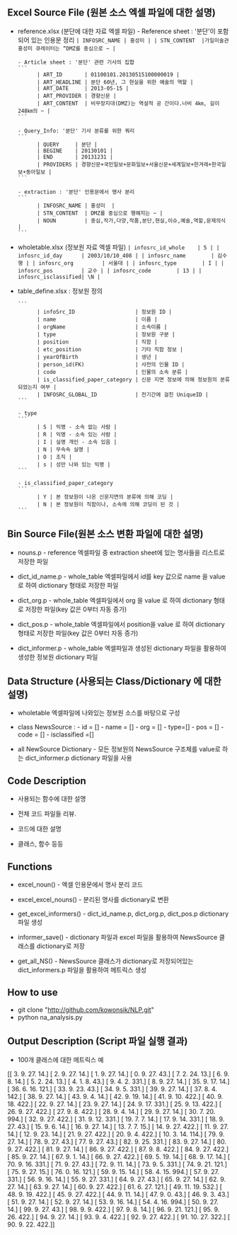 ##  Excel Source File (원본 소스  엑셀 파일에 대한 설명)
- reference.xlsx (분단에 대한 자료 엑셀 파일)
      - Reference sheet : '분단'이 포함되어 있는 인용문 정리
      ```
            | INFOSRC_NAME | 홍성미 |
            | STN_CONTENT  |가일미술관 홍성미 큐레이터는 “DMZ를 중심으로 ~ |
      ```

      - Article sheet : '분단' 관련 기사의 집합
      ```
            | ART_ID       | 01100101.20130515100000019 |
            | ART_HEADLINE | 분단 60년, 그 현실을 위한 예술의 역할 |
            | ART_DATE     | 2013-05-15 |
            | ART_PROVIDER | 경향신문 |
            | ART_CONTENT  | 비무장지대(DMZ)는 역설적 공 간이다.너비 4㎞, 길이 248㎞의 ~ |
      ```

      - Query_Info: '분단' 기사 분류를 위한 쿼리
      ```
            | QUERY     | 분단 |
            | BEGINE    | 20130101 |
            | END       | 20131231 |
            | PROVIDERS | 경향신문+국민일보+문화일보+서울신문+세계일보+한겨레+한국일보+동아일보 |
      ```
      
      - extraction : '분단' 인용문에서 명사 분리
      ```
            | INFOSRC_NAME | 홍성미  |
            | STN_CONTENT  | DMZ를 중심으로 행해지는 ~ |
            | NOUN         | 중심,작가,다양,작품,분단,현실,이슈,예술,역할,문제의식 |
      ```

- wholetable.xlsx (정보원 자료 엑셀 파일)
      ```
            | infosrc_id_whole    | 5 |
            | infosrc_id_day      | 2003/10/10_408 |
            | infosrc_name        | 김수행 |
            | infosrc_org         | 서울대 |
            | infosrc_type        | I |
            | infosrc_pos         | 교수 |
            | infosrc_code        | 13 |
            | infosrc_isclassified| \N |
      ```


- table_define.xlsx : 정보원 정의

      ```
            | infoSrc_ID                   | 정보원 ID |
            | name                         | 이름 |
            | orgName                      | 소속이름 |
            | type                         | 정보원 구분 |
            | position                     | 직함 |
            | etc_position                 | 기타 직함 정보 |
            | yearOfBirth                  | 생년 |
            | person_id(FK)                | 사전의 인물 ID |
            | code                         | 인물의 소속 분류 |
            | is_classified_paper_category | 신문 지면 정보에 의해 정보원의 분류되었는지 여부 |
            | INFOSRC_GLOBAL_ID            | 전기간에 걸친 UniqueID |
      ```

      - type
      ```
            | S | 익명 - 소속 없는 사람 |
            | R | 익명 - 소속 있는 사람 |
            | I | 실명 개인 - 소속 있음 |
            | N | 무속속 실명 |
            | O | 조직 |
            | s | 성만 나와 있는 익명 |
      ```

      - is_classified_paper_category
      ```
            | Y | 본 정보원이 나온 신문지면의 분류에 의해 코딩 |
            | N | 본 정보원이 직함이나, 소속에 의해 코딩이 된 것 |
      ```


##  Bin  Source File(원본 소스 변환 파일에 대한 설명)
-  nouns.p
       - reference 엑셀파일 중 extraction sheet에 있는 명사들을 리스트로 저장한 파일

-  dict_id_name.p
       - whole_table 엑셀파일에서 id를 key 값으로 name 을 value 로 하여 dictionary 형태로 저장한 파일

-  dict_org.p
       - whole_table 엑셀파일에서 org 을 value 로 하여 dictionary 형태로 저장한 파일(key 값은 0부터 자동 증가)

-  dict_pos.p
       - whole_table 엑셀파일에서 position을 value 로 하여 dictionary 형태로 저장한 파일(key 값은 0부터 자동 증가)

-  dict_informer.p
       - whole_table 엑셀파일과 생성된 dictionary 파일을 활용하여 생성한 정보원 dictionary 파일



## Data Structure (사용되는 Class/Dictionary 에 대한 설명)
- wholetable 엑셀파일에 나와있는 정보원 소스를 바탕으로 구성
- class NewsSource :
       - id = [] 
       - name = [] 
       - org = [] 
       - type=[]
       - pos = [] 
       - code = []
       - isclassified =[]

- all NewSource Dictionary
       - 모든 정보원의 NewsSource 구조체를 value로 하는 dict_informer.p dictionary 파일을 사용



## Code Description 
- 사용되는 함수에 대한 설명

- 전체 코드 파일들 리뷰. 
- 코드에 대한 설명
- 클래스, 함수 등등

## Functions
- excel_noun()
       - 엑셀 인용문에서 명사 분리 코드

- excel_excel_nouns()
       - 분리된 명사를 dictionary로 변환

- get_excel_informers()
       - dict_id_name.p, dict_org.p, dict_pos.p dictionary 파일 생성

- informer_save()
       - dictionary 파일과 excel 파일을 활용하여 NewsSource 클래스를 dictionary로 저장

- get_all_NS()
       - NewsSource 클래스가 dictionary로 저장되어있는 dict_informers.p 파일을 활용하여 메트릭스 생성
 
## How to use
- git clone "http://github.com/kowonsik/NLP.git"
- python na_analysis.py
 
 
## Output Description (Script 파일 실행 결과)
- 100개 클래스에 대한 메트릭스 예

[[   3.    9.   27.   14.]
 [   2.    9.   27.   14.]
 [   1.    9.   27.   14.]
 [   0.    9.   27.   43.]
 [   7.    2.   24.   13.]
 [   6.    9.    8.   14.]
 [   5.    2.   24.   13.]
 [   4.    1.    8.   43.]
 [   9.    4.    2.  331.]
 [   8.    9.   27.   14.]
 [  35.    9.   17.   14.]
 [  36.    6.   16.  121.]
 [  33.    9.   23.   43.]
 [  34.    9.    5.  331.]
 [  39.    9.   27.   14.]
 [  37.    8.    4.  142.]
 [  38.    9.   27.   14.]
 [  43.    9.    4.   14.]
 [  42.    9.   19.   14.]
 [  41.    9.   10.  422.]
 [  40.    9.   18.  422.]
 [  22.    9.   27.   14.]
 [  23.    9.   27.   14.]
 [  24.    9.   17.  331.]
 [  25.    9.   13.  422.]
 [  26.    9.   27.  422.]
 [  27.    9.    8.  422.]
 [  28.    9.    4.   14.]
 [  29.    9.   27.   14.]
 [  30.    7.   20.  994.]
 [  32.    9.   27.  422.]
 [  31.    9.   12.  331.]
 [  19.    7.    7.   14.]
 [  17.    9.   14.  331.]
 [  18.    9.   27.   43.]
 [  15.    9.    6.   14.]
 [  16.    9.   27.   14.]
 [  13.    7.    7.   15.]
 [  14.    9.   27.  422.]
 [  11.    9.   27.   14.]
 [  12.    9.   23.   14.]
 [  21.    9.   27.  422.]
 [  20.    9.    4.  422.]
 [  10.    3.   14.  114.]
 [  79.    9.   27.   14.]
 [  78.    9.   27.   43.]
 [  77.    9.   27.   43.]
 [  82.    9.   25.  331.]
 [  83.    9.   27.   14.]
 [  80.    9.   27.  422.]
 [  81.    9.   27.   14.]
 [  86.    9.   27.  422.]
 [  87.    9.    8.  422.]
 [  84.    9.   27.  422.]
 [  85.    9.   27.   14.]
 [  67.    9.    1.   14.]
 [  66.    9.   27.  422.]
 [  69.    5.   19.   14.]
 [  68.    9.   17.   14.]
 [  70.    9.   16.  331.]
 [  71.    9.   27.   43.]
 [  72.    9.   11.   14.]
 [  73.    9.    5.  331.]
 [  74.    9.   21.  121.]
 [  75.    9.   27.   15.]
 [  76.    0.   16.  121.]
 [  59.    9.   15.   14.]
 [  58.    4.   15.  994.]
 [  57.    9.   27.  331.]
 [  56.    9.   16.   14.]
 [  55.    9.   27.  331.]
 [  64.    9.   27.   43.]
 [  65.    9.   27.   14.]
 [  62.    9.   27.   14.]
 [  63.    9.   27.   14.]
 [  60.    9.   27.  422.]
 [  61.    6.   27.  121.]
 [  49.   11.   19.  532.]
 [  48.    9.   19.  422.]
 [  45.    9.   27.  422.]
 [  44.    9.   11.   14.]
 [  47.    9.    0.   43.]
 [  46.    9.    3.   43.]
 [  51.    9.   27.   14.]
 [  52.    9.   27.   14.]
 [  53.    9.   16.   14.]
 [  54.    4.   16.  994.]
 [  50.    9.   27.   14.]
 [  99.    9.   27.   43.]
 [  98.    9.    9.  422.]
 [  97.    9.    8.   14.]
 [  96.    9.   21.  121.]
 [  95.    9.   26.  422.]
 [  94.    9.   27.   14.]
 [  93.    9.    4.  422.]
 [  92.    9.   27.  422.]
 [  91.   10.   27.  322.]
 [  90.    9.   22.  422.]]












